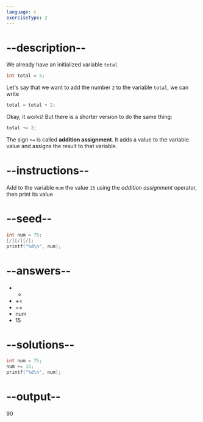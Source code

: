 ```yaml
---
language: c
exerciseType: 2
---
```


# --description--

We already have an initialized variable `total`
```c
int total = 5;
```
Let's say that we want to add the number `2` to the variable `total`, we can write
```c
total = total + 2;
```
Okay, it works! But there is a shorter version to do the same thing:
```c
total += 2;
```
The sign `+=` is called **addition assignment**.
It adds a value to the variable value and assigns the result to that variable.

# --instructions--

Add to the variable `num` the value `15` using the *addition assignment* operator, then print its value

# --seed--

```c
int num = 75;
[/][/][/];
printf("%d\n", num);
```

# --answers--

-  + 
-  += 
-  =+ 
- num
- 15

# --solutions--

```c
int num = 75;
num += 15;
printf("%d\n", num);
```

# --output--

90
